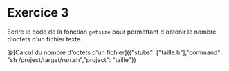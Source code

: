 # Exercice 3
Ecrire le code de la fonction `getsize` pour permettant d'obtenir le nombre d'octets d'un fichier texte.

@[Calcul du nombre d'octets d'un fichier]({"stubs": ["taille.h"],"command": "sh /project/target/run.sh","project": "taille"})

